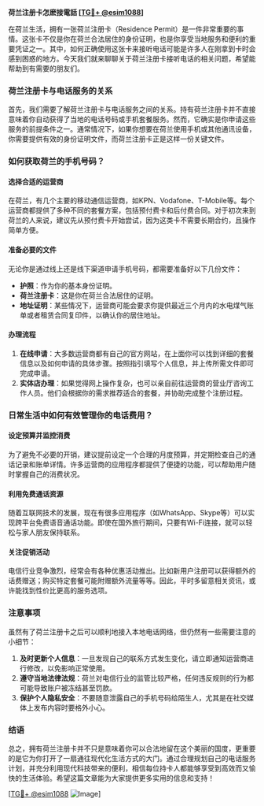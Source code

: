 **荷兰注册卡怎麽接電話 [[TG💪+ @esim1088](https://t.me/s/esim1088)]**

在荷兰生活，拥有一张荷兰注册卡（Residence Permit）是一件非常重要的事情。这张卡不仅是你在荷兰合法居住的身份证明，也是你享受当地服务和便利的重要凭证之一。其中，如何正确使用这张卡来接听电话可能是许多人在刚拿到卡时会感到困惑的地方。今天我们就来聊聊关于荷兰注册卡接听电话的相关问题，希望能帮助到有需要的朋友们。

### 荷兰注册卡与电话服务的关系

首先，我们需要了解荷兰注册卡与电话服务之间的关系。持有荷兰注册卡并不直接意味着你自动获得了当地的电话号码或手机套餐服务。然而，它确实是你申请这些服务的前提条件之一。通常情况下，如果你想要在荷兰使用手机或其他通讯设备，你需要提供有效的身份证明文件，而荷兰注册卡正是这样一份关键文件。

### 如何获取荷兰的手机号码？

#### 选择合适的运营商
在荷兰，有几个主要的移动通信运营商，如KPN、Vodafone、T-Mobile等。每个运营商都提供了多种不同的套餐方案，包括预付费卡和后付费合同。对于初次来到荷兰的人来说，建议先从预付费卡开始尝试，因为这类卡不需要长期合约，且操作简单方便。

#### 准备必要的文件
无论你是通过线上还是线下渠道申请手机号码，都需要准备好以下几份文件：
- **护照**：作为你的基本身份证明。
- **荷兰注册卡**：这是你在荷兰合法居住的证明。
- **地址证明**：某些情况下，运营商可能会要求你提供最近三个月内的水电煤气账单或者租赁合同复印件，以确认你的居住地址。

#### 办理流程
1. **在线申请**：大多数运营商都有自己的官方网站，在上面你可以找到详细的套餐信息以及如何申请的具体步骤。按照指引填写个人信息，并上传所需文件即可完成申请。
2. **实体店办理**：如果觉得网上操作复杂，也可以亲自前往运营商的营业厅咨询工作人员。他们会根据你的需求推荐适合的套餐，并协助完成整个注册过程。

### 日常生活中如何有效管理你的电话费用？

#### 设定预算并监控消费
为了避免不必要的开销，建议提前设定一个合理的月度预算，并定期检查自己的通话记录和账单详情。许多运营商的应用程序都提供了便捷的功能，可以帮助用户随时掌握自己的消费状况。

#### 利用免费通话资源
随着互联网技术的发展，现在有很多应用程序（如WhatsApp、Skype等）可以实现跨平台免费语音通话功能。即使在国外旅行期间，只要有Wi-Fi连接，就可以轻松与家人朋友保持联系。

#### 关注促销活动
电信行业竞争激烈，经常会有各种优惠活动推出。比如新用户注册可以获得额外的话费赠送；购买特定套餐可能附赠额外流量等等。因此，平时多留意相关资讯，或许能找到性价比更高的服务选项。

### 注意事项

虽然有了荷兰注册卡之后可以顺利地接入本地电话网络，但仍然有一些需要注意的小细节：

1. **及时更新个人信息**：一旦发现自己的联系方式发生变化，请立即通知运营商进行修改，以免影响正常使用。
2. **遵守当地法律法规**：荷兰对电信行业的监管比较严格，任何违反规则的行为都可能导致账户被冻结甚至罚款。
3. **保护个人隐私安全**：不要随意泄露自己的手机号码给陌生人，尤其是在社交媒体上发布内容时要格外小心。

### 结语

总之，拥有荷兰注册卡并不只是意味着你可以合法地留在这个美丽的国度，更重要的是它为你打开了一扇通往现代化生活方式的大门。通过合理规划自己的电话服务计划，并充分利用现代科技带来的便利，相信每位持卡人都能够享受到高效而又愉快的生活体验。希望这篇文章能为大家提供更多实用的信息和支持！

[[TG💪+ @esim1088](https://t.me/s/esim1088) ![Image](https://i.postimg.cc/4NQfJmqS/Snipaste-2025-05-13-00-14-12.png)]